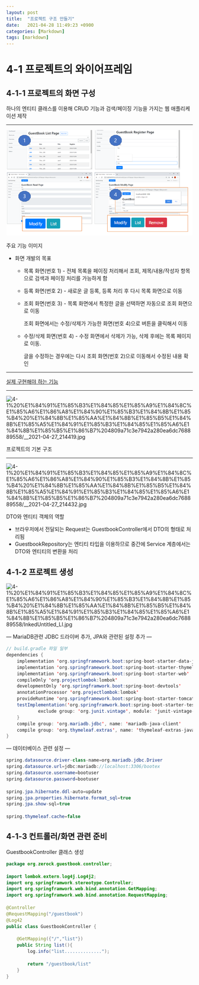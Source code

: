 ```yaml
---
layout: post
title:  "프로젝트 구조 만들기"
date:   2021-04-28 11:49:23 +0900
categories: [Markdown]
tags: [markdown]  
---
```


# 4-1 프로젝트의 와이어프레임

## 4-1-1 프로젝트의 화면 구성

하나의 엔티티 클래스를 이용해 CRUD 기능과 검색/페이징 기능을 가지는 웹 애플리케이션 제작

---

![4-1%20%E1%84%91%E1%85%B3%E1%84%85%E1%85%A9%E1%84%8C%E1%85%A6%E1%86%A8%E1%84%90%E1%85%B3%E1%84%8B%E1%85%B4%20%E1%84%8B%E1%85%AA%E1%84%8B%E1%85%B5%E1%84%8B%E1%85%A5%E1%84%91%E1%85%B3%E1%84%85%E1%85%A6%E1%84%8B%E1%85%B5%E1%86%B7%204809a71c3e7942a280ea6dc768889558/image_1.png](image/image_1.png)

주요 기능 이미지

- 화면 개발의 목표
    - 목록 화면(번호 1) - 전체 목록을 페이징 처리해서 조회, 제목/내용/작성자 항목으로 검색과 페이징 처리를 가능하게 함
    - 등록 화면(번호 2) - 새로운 글 등록, 등록 처리 후 다시 목록 화면으로 이동
    - 조회 화면(번호 3) - 목록 화면에서 특정한 글을 선택하면 자동으로 조회 화면으로 이동

        조회 화면에서는 수정/삭제가 가능한 화면(번호 4)으로 버튼을 클릭해서 이동

    - 수정/삭제 화면(번호 4) - 수정 화면에서 삭제가 가능, 삭제 후에는 목록 페이지로 이동.

        글을 수정하는 경우에는 다시 조회 화면(번호 2)으로 이동해서 수정된 내용 확인

---

[실제 구현해야 하는 기능](https://www.notion.so/6d1282013ccc44c8abec40bdc905a6e2)

---

![4-1%20%E1%84%91%E1%85%B3%E1%84%85%E1%85%A9%E1%84%8C%E1%85%A6%E1%86%A8%E1%84%90%E1%85%B3%E1%84%8B%E1%85%B4%20%E1%84%8B%E1%85%AA%E1%84%8B%E1%85%B5%E1%84%8B%E1%85%A5%E1%84%91%E1%85%B3%E1%84%85%E1%85%A6%E1%84%8B%E1%85%B5%E1%86%B7%204809a71c3e7942a280ea6dc768889558/__2021-04-27_214419.jpg](image/image_2.png)

프로젝트의 기본 구조

---

![4-1%20%E1%84%91%E1%85%B3%E1%84%85%E1%85%A9%E1%84%8C%E1%85%A6%E1%86%A8%E1%84%90%E1%85%B3%E1%84%8B%E1%85%B4%20%E1%84%8B%E1%85%AA%E1%84%8B%E1%85%B5%E1%84%8B%E1%85%A5%E1%84%91%E1%85%B3%E1%84%85%E1%85%A6%E1%84%8B%E1%85%B5%E1%86%B7%204809a71c3e7942a280ea6dc768889558/__2021-04-27_214432.jpg](image/image_3.png)

DTO와 엔티티 객체의 역할

- 브라우저에서 전달되는 Request는 GuestbookController에서 DTO의 형태로 처리됨
- GuestbookRepository는 엔티티 타입을 이용하므로 중간에 Service 계층에서는 DTO와 엔티티의 변환을 처리

## 4-1-2 프로젝트 생성

![4-1%20%E1%84%91%E1%85%B3%E1%84%85%E1%85%A9%E1%84%8C%E1%85%A6%E1%86%A8%E1%84%90%E1%85%B3%E1%84%8B%E1%85%B4%20%E1%84%8B%E1%85%AA%E1%84%8B%E1%85%B5%E1%84%8B%E1%85%A5%E1%84%91%E1%85%B3%E1%84%85%E1%85%A6%E1%84%8B%E1%85%B5%E1%86%B7%204809a71c3e7942a280ea6dc768889558/InkedUntitled_LI.jpg](image/image_4.png)

        

  — MariaDB관련 JDBC 드라이버 추가, JPA와 관련된 설정 추가 —

```java
// build.gradle 파일 일부
dependencies {
	implementation 'org.springframework.boot:spring-boot-starter-data-jpa'
	implementation 'org.springframework.boot:spring-boot-starter-thymeleaf'
	implementation 'org.springframework.boot:spring-boot-starter-web'
	compileOnly 'org.projectlombok:lombok'
	developmentOnly 'org.springframwork.boot:spring-boot-devtools'
	annotationProcessor 'org.projectlombok:lombok'
	provideRuntime 'org.springframework.boot:spring-boot-starter-tomcat'
	testImplementation('org.springframwork.boot:spring-boot-starter-test') {
			exclude group: 'org.junit.vintage', module: 'junit-vintage-engine'
	}
	compile group: 'org.mariadb.jdbc', name: 'mariadb-java-client'
	compile group: 'org.thymeleaf.extras', name: 'thymeleaf-extras-java8time'
}
```

— 데이터베이스 관련 설정 —

```java
spring.datasource.driver-class-name=org.mariadb.jdbc.Driver
spring.datasource.url=jdbc:mariadb://localhost:3306/bootex
spring.datasource.username=bootuser
spring.datasource.password=bootuser

spring.jpa.hibernate.ddl-auto=update
spring.jpa.properties.hibernate.format_sql=true
spring.jpa.show-sql=true

spring.thymeleaf.cache=false
```

## 4-1-3 컨트롤러/화면 관련 준비

GuestbookController 클래스 생성

```java
package org.zerock.guestbook.controller;

import lombok.extern.log4j.Log4j2;
import org.springframwork.stereotype.Controller;
import org.springframwork.web.bind.annotation.GetMapping;
import org.springframwork.web.bind.annotation.RequestMapping;

@Controller
@RequestMapping("/guestbook")
@Log42
public class GuestbookController {

	@GetMapping({"/","list"})
	public String list(){
		log.info("list..............");

		return "/guestbook/list"
	}
}
```